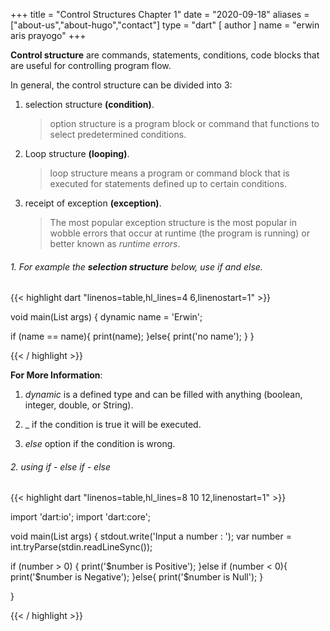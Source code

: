 +++
title = "Control Structures Chapter 1"
date = "2020-09-18"
aliases = ["about-us","about-hugo","contact"]
type = "dart"
[ author ]
  name = "erwin aris prayogo"
+++

**Control structure** are commands, statements, conditions, code blocks that are useful for controlling program flow.

In general, the control structure can be divided into 3:

1. selection structure **(condition)**.
    > option structure is a program block or command that functions to select predetermined conditions.

2. Loop structure **(looping)**.
    > loop structure means a program or command block that is executed for statements defined up to certain conditions.

3. receipt of exception **(exception)**.
    > The most popular exception structure is the most popular in wobble errors that occur at runtime (the program is running) or better known as _runtime errors_.

###### 1. For example the **selection structure** below, use _if_ and _else_.

{{< highlight dart "linenos=table,hl_lines=4 6,linenostart=1" >}}

void main(List<String> args) {
  dynamic name = 'Erwin';

  if (name == name){
    print(name);
  }else{
    print('no name');
  }
}

{{< / highlight >}}

**For More Information**:

1. _dynamic_ is a defined type and can be filled with anything (boolean, integer, double, or String).

2. _ if the condition is true it will be executed.

3. _else_ option if the condition is wrong.


###### 2. using _if - else if - else_

{{< highlight dart "linenos=table,hl_lines=8 10 12,linenostart=1" >}}

import 'dart:io';
import 'dart:core';

void main(List<String> args) {
  stdout.write('Input a number : ');
  var number = int.tryParse(stdin.readLineSync());

  if (number > 0) {
    print('$number is Positive');
  }else if (number < 0){
    print('$number is Negative');
  }else{
    print('$number is Null');
  }

}

{{< / highlight >}}

